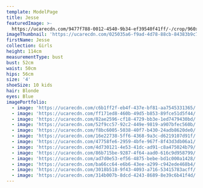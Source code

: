 ```yaml
---
template: ModelPage
title: Jesse
featuredImage: >-
  https://ucarecdn.com/9477f788-0012-4540-9b34-ef39540f41ff/-/crop/960x534/0,163/-/preview/
imageThumbnail: 'https://ucarecdn.com/025035a6-f9ad-4d78-88cb-84383b9c7496/'
firstName: Jesse
collection: Girls
height: 114cm
measurementType: bust
bust: 52cm
waist: 50cm
hips: 56cm
size: '4'
shoeSize: 10 kids
hair: Blonde
eyes: Blue
imagePortfolio:
  - image: 'https://ucarecdn.com/c6b1ff2f-eb4f-437e-bf81-aa7545331365/'
  - image: 'https://ucarecdn.com/ff171ed8-460b-49d5-b853-89fce51d5f44/'
  - image: 'https://ucarecdn.com/02ae2596-cf18-4729-bb3e-1ed7479430bd/'
  - image: 'https://ucarecdn.com/52f9cc57-92c2-449e-9819-a907bfec560b/'
  - image: 'https://ucarecdn.com/f8bc6005-5038-40f7-b430-24adb8620de0/'
  - image: 'https://ucarecdn.com/16e22738-5ff6-4368-9a3c-d6219107d91f/'
  - image: 'https://ucarecdn.com/47758fe6-2959-4bfe-967f-8f43d3db06a1/'
  - image: 'https://ucarecdn.com/4d730121-4e53-41dc-ad91-c8a475024b79/'
  - image: 'https://ucarecdn.com/86b715be-9287-4f64-aad0-616c9d958799/'
  - image: 'https://ucarecdn.com/ad7d0e53-ef56-4875-bebe-bd1c000a1428/'
  - image: 'https://ucarecdn.com/ba66cc64-e6b6-43ee-a299-c942ede468b4/'
  - image: 'https://ucarecdn.com/3018b518-9f43-4093-a716-53415783acff/'
  - image: 'https://ucarecdn.com/314b007b-8dcd-4243-8689-8e39c6b41f4d/'
---
```


